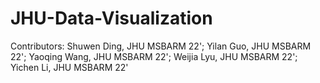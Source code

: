 # JHU-Data-Visualization
Contributors:
Shuwen Ding, JHU MSBARM 22';
Yilan Guo, JHU MSBARM 22';
Yaoqing Wang, JHU MSBARM 22';
Weijia Lyu, JHU MSBARM 22';
Yichen Li, JHU MSBARM 22'
